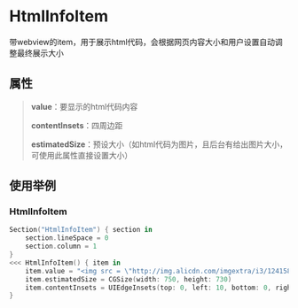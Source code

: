 # HtmlInfoItem

带webview的item，用于展示html代码，会根据网页内容大小和用户设置自动调整最终展示大小

## 属性

> **value**：要显示的html代码内容
>
> **contentInsets**：四周边距
>
> **estimatedSize**：预设大小（如html代码为图片，且后台有给出图片大小，可使用此属性直接设置大小）

## 使用举例

### HtmlInfoItem

```swift
Section("HtmlInfoItem") { section in
    section.lineSpace = 0
    section.column = 1
}
<<< HtmlInfoItem() { item in
    item.value = "<img src = \"http://img.alicdn.com/imgextra/i3/124158638/O1CN01AlLzW02DgFnqvcWtB_!!124158638.jpg\"/>"
    item.estimatedSize = CGSize(width: 750, height: 730)
    item.contentInsets = UIEdgeInsets(top: 0, left: 10, bottom: 0, right: 10)
}
```

